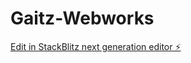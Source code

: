 # Gaitz-Webworks

[Edit in StackBlitz next generation editor ⚡️](https://stackblitz.com/~/github.com/Charles-Gaitz/Gaitz-Webworks)